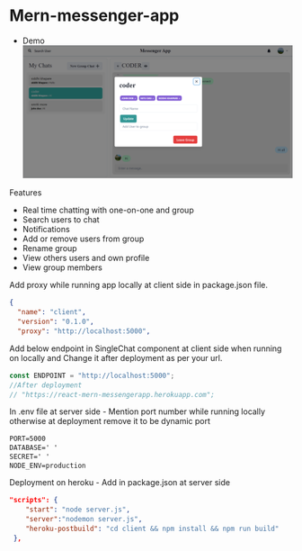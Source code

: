 # Mern-messenger-app
- Demo
![demopic](https://github.com/siddhikhapare/Mern-messenger-app/blob/main/screenshot/modal.PNG)

Features
- Real time chatting with one-on-one and group
- Search users to chat
- Notifications
- Add or remove users from group
- Rename group
- View others users and own profile
- View group members

Add proxy while running app locally at client side in package.json file.
``` json
{
  "name": "client",
  "version": "0.1.0",
  "proxy": "http://localhost:5000",
```
Add below endpoint in SingleChat component at client side when running on locally and
Change it after deployment as per your url.

``` javascript
const ENDPOINT = "http://localhost:5000";
//After deployment
// "https://react-mern-messengerapp.herokuapp.com";

```

In .env file at server side -
Mention port number while running locally otherwise at deployment remove it to be dynamic port 
```.env
PORT=5000
DATABASE=' '
SECRET=' '
NODE_ENV=production

```

Deployment on heroku -
Add in package.json at server side
```json
"scripts": {
    "start": "node server.js",
    "server":"nodemon server.js",
    "heroku-postbuild": "cd client && npm install && npm run build"
 },
```






